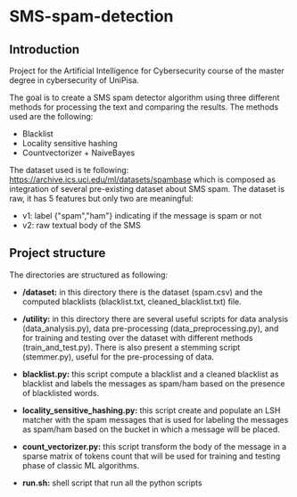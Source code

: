# SMS-spam-detection

## Introduction
Project for the Artificial Intelligence for Cybersecurity course of the master degree in cybersecurity of UniPisa.

The goal is to create a SMS spam detector algorithm using three different methods for processing the text and comparing the results. The methods used are the following:

* Blacklist 
* Locality sensitive hashing
* Countvectorizer + NaiveBayes


The dataset used is te following: https://archive.ics.uci.edu/ml/datasets/spambase which is composed as integration of several pre-existing dataset about SMS spam. The dataset is raw, it has 5 features but only two are meaningful:
- v1: label {"spam","ham"} indicating if the message is spam or not
- v2: raw textual body of the SMS

## Project structure

The directories are structured as following:

 * <b>/dataset:</b> in this directory there is the dataset (spam.csv) and the   computed blacklists (blacklist.txt, cleaned_blacklist.txt) file.

 * <b>/utility:</b> in this directory there are several useful scripts for data analysis (data_analysis.py), data pre-processing (data_preprocessing.py), and for training and testing over the dataset with different methods (train_and_test.py). There is also present a stemming script (stemmer.py), useful for the pre-processing of data.

 * <b>blacklist.py:</b> this script compute a blacklist  and a cleaned blacklist as blacklist and labels the messages as spam/ham based on the presence of blacklisted words.

 * <b>locality_sensitive_hashing.py:</b> this script create and populate an LSH matcher with the spam messages that is used for labeling the messages as spam/ham based on the bucket in which a message will be placed.

 * <b>count_vectorizer.py:</b> this script transform the body of the message in a sparse matrix of tokens count that will be used for training and testing phase of classic ML algorithms.

 * <b>run.sh:</b> shell script that run all the python scripts

 
 
